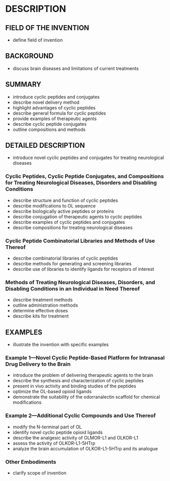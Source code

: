 # DESCRIPTION

## FIELD OF THE INVENTION

- define field of invention

## BACKGROUND

- discuss brain diseases and limitations of current treatments

## SUMMARY

- introduce cyclic peptides and conjugates
- describe novel delivery method
- highlight advantages of cyclic peptides
- describe general formula for cyclic peptides
- provide examples of therapeutic agents
- describe cyclic peptide conjugates
- outline compositions and methods

## DETAILED DESCRIPTION

- introduce novel cyclic peptides and conjugates for treating neurological diseases

### Cyclic Peptides, Cyclic Peptide Conjugates, and Compositions for Treating Neurological Diseases, Disorders and Disabling Conditions

- describe structure and function of cyclic peptides
- describe modifications to OL sequence
- describe biologically active peptides or proteins
- describe conjugation of therapeutic agents to cyclic peptides
- describe examples of cyclic peptides and conjugates
- describe compositions for treating neurological diseases

### Cyclic Peptide Combinatorial Libraries and Methods of Use Thereof

- describe combinatorial libraries of cyclic peptides
- describe methods for generating and screening libraries
- describe use of libraries to identify ligands for receptors of interest

### Methods of Treating Neurological Diseases, Disorders, and Disabling Conditions in an Individual in Need Thereof

- describe treatment methods
- outline administration methods
- determine effective doses
- describe kits for treatment

## EXAMPLES

- illustrate the invention with specific examples

### Example 1—Novel Cyclic Peptide-Based Platform for Intranasal Drug Delivery to the Brain

- introduce the problem of delivering therapeutic agents to the brain
- describe the synthesis and characterization of cyclic peptides
- present in vivo activity and binding studies of the peptides
- optimize the OL-based opioid ligands
- demonstrate the suitability of the odorranalectin scaffold for chemical modifications

### Example 2—Additional Cyclic Compounds and Use Thereof

- modify the N-terminal part of OL
- identify novel cyclic peptide opioid ligands
- describe the analgesic activity of OLMOR-L1 and OLKOR-L1
- assess the activity of OLKOR-L1-5HTrp
- analyze the brain accumulation of OLKOR-L1-5HTrp and its analogue

### Other Embodiments

- clarify scope of invention

